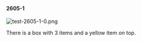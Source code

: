 #### 2605-1
![test-2605-1-0.png](https://github.com/lil-lab/nlvr/raw/master/nlvr/test/images/2/test-2605-1-0.png "test-2605-1-0.png")

There is a box with 3 items and a yellow item on top.